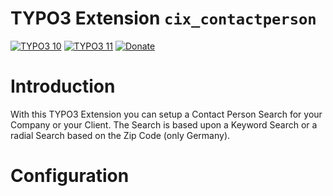 # TYPO3 Extension `cix_contactperson`

[![TYPO3 10](https://img.shields.io/badge/TYPO3-10-orange.svg)](https://get.typo3.org/version/10)
[![TYPO3 11](https://img.shields.io/badge/TYPO3-11-orange.svg)](https://get.typo3.org/version/11)
[![Donate](https://img.shields.io/badge/Donate-PayPal-green.svg)](https://www.paypal.me/CREATIONX/15)


Introduction
============

With this TYPO3 Extension you can setup a Contact Person Search for your Company or your Client.
The Search is based upon a Keyword Search or a radial Search based on the Zip Code (only Germany).

Configuration
=============

